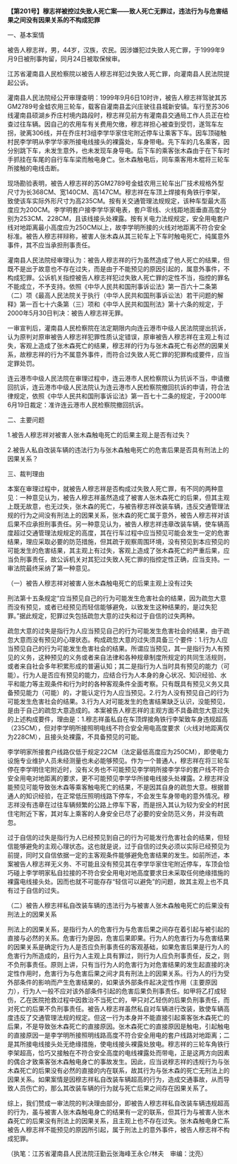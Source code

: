 **【第201号】穆志祥被控过失致人死亡案——致人死亡无罪过，违法行为与危害结果之间没有因果关系的不构成犯罪**

一、基本案情

被告人穆志祥，男，44岁，汉族，农民。因涉嫌犯过失致人死亡罪，于1999年9月9日被刑事拘留，同月24日被取保候审。

江苏省灌南县人民检察院以被告人穆志祥犯过失致人死亡罪，向灌南县人民法院提起公诉。

灌南县人民法院经公开审理查明：1999年9月6日10时许，被告人穆志祥驾驶其苏GM2789号金蛙农用三轮车，载客自灌南县盂兴庄驶往县城新安镇。车行至苏306线灌南县硕湖乡乔庄村境内路段时，穆志祥见前方有灌南县交通局工作人员正在检查过往车辆。因自己的农用车有关费用欠缴，穆志祥担心被查到受罚，遂驾车左拐，驶离306线，并在乔庄村3组李学华家住宅附近停车让乘客下车。因车顶碰触村民李学明从李学华家所接电线接头的裸露处，车身带电。先下车的几名乘客，因分别跳下车，未发生意外，也未发现车身导电。后下车的乘客张木森由于在下车时手抓挂在车尾的自行车车梁而触电身亡。张木森触电后，同车乘客用木棍将三轮车所接触的电线击断。

现场勘验表明，被告人穆志祥的苏GM2789号金蛙农用三轮车出厂技术规格外型尺寸为长368CM、宽140CM、高147CM。穆志祥在车顶上焊接有角铁行李架，致使该车实际外形尺寸为高235CM。按有关交通管理法规规定，该种车型最大高度应为200CM。李学明套户接李学华家电表，套户零线、火线距地面垂直高度分别为253CM、228CM，且该线接头处裸露。按有关电力法规规定，安全用电套户线对地距离最小高度应为250CM以上，故李学明所接的火线对地距离不符合安全标准。被告人穆志祥辩称，被害人张木森从其三轮车上下车时触电死亡，纯属意外事件，其不应当承担刑事责任。

灌南县人民法院经审理认为：被告人穆志祥的行为虽然造成了他人死亡的结果，但既不是出于故意也不存在过失，而是由于不能预见的原因引起的，属意外事件，不构成犯罪。公诉机关指控被告人穆志祥犯过失致人死亡罪的定性不当，指控的罪名不能成立，不予支持。依照《中华人民共和国刑事诉讼法》第一百六十二条第（二）项《最高人民法院关于执行（中华人民共和国刑事诉讼法）若干问题的解释》第一百七十六条第（三）项和《中华人民共和国刑法》第十六条的规定，于2000年5月30日判决：被告人穆志祥无罪。

一审宣判后，灌南县人民检察院在法定期限内向连云港市中级人民法院提出抗诉，认为原判对原审被告人穆志祥犯罪性质认定错误，原审被告人穆志祥在主观上有过失，客观上造成了张木森死亡的结果，穆志祥的行为与张木森死亡有必然的因果关系，故穆志祥的行为不属意外事件，而符合过失致人死亡罪的犯罪构成要件，应当定罪处罚。

连云港市中级人民法院在审理过程中，连云港市人民检察院认为抗诉不当，申请撤回抗诉，连云港市中级人民法院认为连云港市人民检察院撤回抗诉的申请，符合法律规定，依照《中华人民共和国刑事诉讼法》第一百七十二条的规定，于2000年6月19日裁定：准许连云港市人民检察院撤回抗诉。

二、主要问题

1.被告人穆志祥对被害人张木森触电死亡的后果主观上是否有过失？

2.被告人私自改装车辆的违法行为与张木森触电死亡的危害后果是否具有刑法上的因果关系？

三、裁判理由

本案在审理过程中，就被告人穆志祥是否构成过失致人死亡罪，有不同的两种意见：一种意见认为，被告人穆志祥虽然造成了被害人张木森死亡的后果，但其主观上既无故意，也无过失，张木森的死亡，与被告穆志祥改装车辆，违反交通管理法规的行为之间没有刑法上的因果关系，张木森的死亡属于意外，被告人穆志祥对该后果不应承担刑事责任。另一种意见认为，被告人穆志祥违章改装车辆，使车辆高度超过交通管理法规规定的高度，其在行车过程中应当预见可能会发生一定的危害结果，理应采取必要的防范措施，但其疏于观察周围环境，没有预见到本应预见的可能发生的危害结果，其主观上有过失，客观上造成了张木森死亡的严重后果，应当负刑事责任，故公诉机关对其犯过失致人死亡罪的指控定性正确，应当支持。一审法院最终采纳了第一种意见。

（一）被告人穆志祥对被害人张木森触电死亡的后果主观上没有过失

刑法第十五条规定“应当预见自己的行为可能发生危害社会的结果，因为疏忽大意而没有预见，或者已经预见而轻信能够避免，以致发生这种结果的，是过失犯罪。”据此规定，犯罪过失包括疏忽大意的过失和过于自信的过失两种。

疏忽大意的过失是指行为人应当预见自己的行为可能发生危害社会的结果，由于疏忽大意而没有预见的心理状态。构成疏忽大意的过失须具备三个要件：1.行为人应当预见自己的行为可能发生危害社会的结果。所谓应当预见，其一是指行为人有预见的义务，这种预见的义务或者来自法律和各种规章制度所规定的共同生活规则，或者来自社会多年积累形成的普遍认知；其二是指行为人当时具有预见的能力（可能）。行为人是否应有预见的能力，应结合行为人本身的身心状况、知识经验、水平和能力等主观条件和行为时的各种客观条件全面考察。只有既具有预见义务又具备预见能力（可能）的，才能认定行为人应当预见。2.行为人没有预见自己的行为可能发生危害社会的结果。3.行为人对可能发生的危害结果缺乏认识，没能预见，是由于自己的疏忽大意造成的。本案被告人穆志祥的主观方面不具备疏忽大意过失的上述构成要件，理由是：1.穆志祥虽私自在车顶焊接角铁行李架致车身违规超高（235CM），但对李学明所接照明电线不符合安全用电高度要求（火线对地距离仅为228CM），且接头处裸露，不具备预见的可能。

李学明家所接套户线路仅低于规定22CM（法定最低高度应为250CM），即使电力设施专业维护人员未经测量也未必能够预见。作为一个普通人，穆志祥在将三轮车停在李学明住宅附近时，没有义务也不可能预见李学明所接李学华的套户线不符合安全用电对地距离的要求，更不可能预见李学华所接电线接头处裸露。2.穆志祥没能预见可能导致张木森等乘客触电死亡的结果，不是因其自身的疏忽大意。根据普通人的知识经验，在正常低压照明线路下停车，不会发生车身带电的意外情况。穆志祥没有违章在过往车辆频繁的公路上停车下客，而是拐入其认为较为安全的村民住宅附近下客，其对车上乘客的人身安全已尽了必要的安全防范义务，并没有疏忽。

过于自信的过失是指行为人已经预见到自己的行为可能发行危害社会的结果，但轻信能够避免的主观心理状态。这也就是说，过于自信的过失必须以实际已经预见为前提，同时又自信依据一定的主客观条件能够避免危害结果的发生。如前所述，本案被告人穆志祥无义务、不可能且没有预见其在李学华家住宅附近停车，车顶会恰巧碰上李学明家私自拉接的不符合安全用电对地高度要求日未采取任何绝缘措施的裸露电线接头处。因而也就不可能存存“轻信可以避免”的问题，故其主观上也不具有过于自信的过失。

（二）被告人穆志祥私自改装车辆的违法行为与被害人张木森触电死亡的后果没有刑法上的因果关系

刑法上的因果关系，是指行为人的危害行为与危害后果之间存在着引起与被引起的直接与必然的关系。危害行为是因，危害后果即果。行为人的危害行为与危害结果的因果关系是确定行为人是否应负刑事责任的客观基础，如果危害后果是行为人的危害行为所造成的，且行为人主观上具有罪过，则行为人应负刑事责任，反之，则不负刑事责任。原则上讲，只有当行为人的危害行为对危害结果的发生起直接的决定性作用时，危害行为与危害后果之间才具有刑法上的因果关系。行为人的行为受外部条件的影响而产生危害结果的，如果该外部条件起决定性作用（主要原因力），行为人一般不应对该外部条件引起的危害后果负刑事责任。如甲将乙打成轻伤，乙在医院抢救过程中因救治不当死亡的，甲只对乙轻伤的后果负刑事责任，而对死亡的后果不负刑事责任。被告人穆志祥虽然私自对车辆进行改装，致使车辆高度违反了交通管理法规的规定。但这一行为本身并不能直接引起乘客张木森死亡的后果，不是导致张木森死亡的直接原因。张木森死亡的直接原因是触电，引起触电的直接原因一是李学明所接照明线路高度不符合安全用电的套户线路对地距离；二是其所接电线接头处无绝缘措施，使电线接头裸露处放电。穆志祥的三轮车角铁行李架超高，恰巧又接触在不符合安全高度的电线裸露处而带电，正是这两方向因素的偶合才致乘客张木森触电身亡的事故发生。因此，应当说穆志祥的违规行为与张木森死亡的后果没有必然的直接的内在联系，故其行为与张木森的死亡无刑法上的因果关系。如果案情是因穆志祥私自改装车辆超高的行为，造成交通事故，从而导致人员伤亡的，那么其改装车辆的行为就与死亡后果之间存在因果关系了。

综上，我们赞成一审法院的判决理由部分，即被告人穆志祥私自改装车辆违规超高的行为，虽与被害人张木森触电身亡的结果有一定的联系，但其行为与被害人张木森死亡的后果没有刑法上的因果关系，且主观上也不存在过失。张木森触电身亡系被告人穆志祥不能预见的原因所引起，属于刑法上的意外事件，被告人穆志祥不构成犯罪。

（执笔：江苏省灌南县人民法院汪勤云张海峰王永仑/林夫　审编：沈亮）